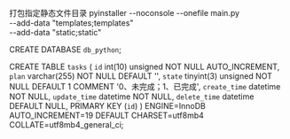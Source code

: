 打包指定静态文件目录
pyinstaller --noconsole --onefile main.py \
    --add-data "templates;templates" \
    --add-data "static;static"

CREATE DATABASE `db_python`;

CREATE TABLE `tasks` (
  `id` int(10) unsigned NOT NULL AUTO_INCREMENT,
  `plan` varchar(255) NOT NULL DEFAULT '',
  `state` tinyint(3) unsigned NOT NULL DEFAULT 1 COMMENT '0、未完成；1、已完成',
  `create_time` datetime NOT NULL,
  `update_time` datetime NOT NULL,
  `delete_time` datetime DEFAULT NULL,
  PRIMARY KEY (`id`)
) ENGINE=InnoDB AUTO_INCREMENT=19 DEFAULT CHARSET=utf8mb4 COLLATE=utf8mb4_general_ci;